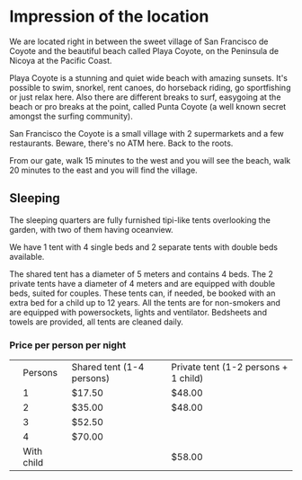 # Impression of the location

We are located right in between the sweet village of San Francisco de Coyote and the beautiful beach called Playa Coyote, on the Peninsula de Nicoya at the Pacific Coast. 

Playa Coyote is a stunning and quiet wide beach with amazing sunsets. It's possible to swim, snorkel, rent canoes, do horseback riding, go sportfishing or just relax here. Also there are different breaks to surf, easygoing at the beach or pro breaks at the point, called Punta Coyote (a well known secret amongst the surfing community).

San Francisco the Coyote is a small village with 2 supermarkets and a few restaurants. Beware, there's no ATM here. Back to the roots.

From our gate, walk 15 minutes to the west and you will see the beach, walk 20 minutes to the east and you will find the village.

## Sleeping

The sleeping quarters are fully furnished tipi-like tents overlooking the garden, with two of them having oceanview.

We have 1 tent with 4 single beds and 2 separate tents with double beds available.

The shared tent has a diameter of 5 meters and contains 4 beds. The 2 private tents have a diameter of 4 meters and are equipped with double beds, suited for couples. These tents can, if needed, be booked with an extra bed for a child up to 12 years. All the tents are for non-smokers and are equipped with powersockets, lights and ventilator. Bedsheets and towels are provided, all tents are cleaned daily. 



### Price per person per night  

|||||
|---|---|---|---|
||Persons              |Shared tent (1-4 persons)|Private tent (1-2 persons + 1 child)|
|| 1  |$17.50|$48.00|
|| 2  |$35.00|$48.00|
|| 3  |$52.50|   |
|| 4  |$70.00|   |
||With child   |   |$58.00|
